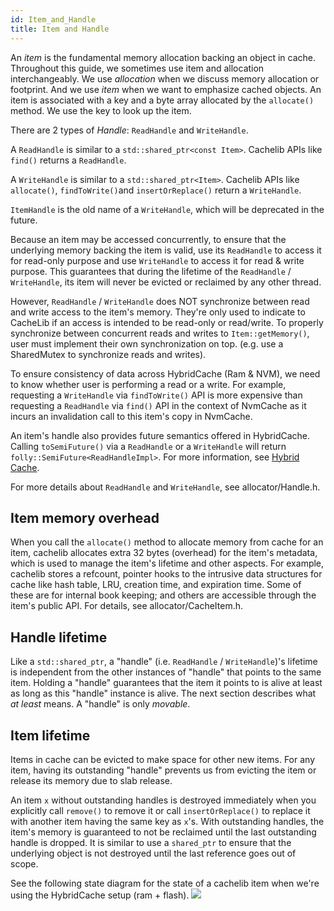 ```yaml
---
id: Item_and_Handle
title: Item and Handle
---
```


An *item* is the fundamental memory allocation backing an object in cache. Throughout this guide, we sometimes use item and allocation interchangeably. We use *allocation* when we discuss memory allocation or footprint. And we use *item* when we want to emphasize cached objects. An item is associated with a key and a byte array allocated by the `allocate()` method. We use the key to look up the item.

There are 2 types of *Handle*: `ReadHandle` and `WriteHandle`.

A `ReadHandle` is similar to a `std::shared_ptr<const Item>`. Cachelib APIs like `find()` returns a `ReadHandle`.

A `WriteHandle` is similar to a `std::shared_ptr<Item>`. Cachelib APIs like `allocate()`, `findToWrite()`and `insertOrReplace()` return a `WriteHandle`.

`ItemHandle` is the old name of a `WriteHandle`, which will be deprecated in the future.

Because an item may be accessed concurrently, to ensure that the underlying memory backing the item is valid, use its `ReadHandle` to access it for read-only purpose and use `WriteHandle` to access it for read & write purpose. This guarantees that during the lifetime of the `ReadHandle` / `WriteHandle`, its item will never be evicted or reclaimed by any other thread.

However, `ReadHandle` / `WriteHandle` does NOT synchronize between read and write access to the item's memory. They're only used to indicate to CacheLib if an access is intended to be read-only or read/write. To properly synchronize between concurrent reads and writes to `Item::getMemory()`, user must implement their own synchronization on top. (e.g. use a SharedMutex to synchronize reads and writes).

To ensure consistency of data across HybridCache (Ram & NVM), we need to know whether user is performing a read or a write. For example, requesting a `WriteHandle` via `findToWrite()` API is more expensive than requesting a `ReadHandle` via `find()` API in the context of NvmCache as it incurs an invalidation call to this item's copy in NvmCache.

An item's handle also provides future semantics offered in HybridCache. Calling `toSemiFuture()` via a `ReadHandle` or a `WriteHandle` will return `folly::SemiFuture<ReadHandleImpl>`. For more information, see [Hybrid Cache](HybridCache).

For more details about `ReadHandle` and `WriteHandle`, see allocator/Handle.h.

## Item memory overhead

When you call the `allocate()` method to allocate memory from cache for an item, cachelib allocates extra 32 bytes (overhead) for the item's metadata, which is used to manage the item's lifetime and other aspects. For example, cachelib stores a refcount, pointer hooks to the intrusive data structures for cache like hash table, LRU, creation time, and expiration time. Some of these are for internal book keeping; and others are accessible through the item's public API. For details, see allocator/CacheItem.h.

## Handle lifetime

Like a `std::shared_ptr`, a "handle" (i.e. `ReadHandle` / `WriteHandle`)'s lifetime is independent from the other instances of "handle" that points to the same item. Holding a "handle" guarantees that the item it points to is alive at least as long as this "handle" instance is alive. The next section describes what *at least* means. A "handle" is only *movable*.

## Item lifetime

Items in cache can be evicted to make space for other new items. For any item, having its outstanding "handle" prevents us from evicting the item or release its memory due to slab release.

An item `x` without outstanding handles is destroyed immediately when you explicitly call `remove()` to remove it or call `insertOrReplace()` to replace it with another item having the same key as `x`'s. With outstanding handles, the item's memory is guaranteed to not be reclaimed until the last outstanding handle is dropped. It is similar to use a `shared_ptr` to ensure that the underlying object is not destroyed until the last reference goes out of scope.

See the following state diagram for the state of a cachelib item when we're using the HybridCache setup (ram + flash).
![](item_state.png)

